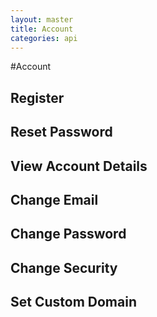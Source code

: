 ```yaml
---
layout: master
title: Account
categories: api
---
```


#Account

## Register

## Reset Password

## View Account Details

## Change Email

## Change Password

## Change Security

## Set Custom Domain
